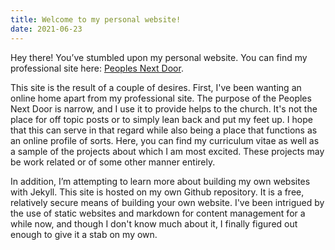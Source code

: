 ```yaml
---
title: Welcome to my personal website!
date: 2021-06-23
---
```


Hey there! You’ve stumbled upon my personal website. You can find my professional site here: [Peoples Next Door](http://keelancook.com). 

This site is the result of a couple of desires. First, I've been wanting an online home apart from my professional site. The purpose of the Peoples Next Door is narrow, and I use it to provide helps to the church. It's not the place for off topic posts or to simply lean back and put my feet up. I hope that this can serve in that regard while also being a place that functions as an online profile of sorts. Here, you can find my curriculum vitae as well as a sample of the projects about which I am most excited. These projects may be work related or of some other manner entirely.

In addition, I’m attempting to learn more about building my own websites with Jekyll. This site is hosted on my own Github repository. It is a free, relatively secure means of building your own website. I've been intrigued by the use of static websites and markdown for content management for a while now, and though I don't know much about it, I finally figured out enough to give it a stab on my own.